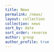 ```yaml
---
title: News
permalink: /news/
layout: collection
collection: news
sort_by: date
sort_order: reverse
author: group
author_profile: true
---
```

